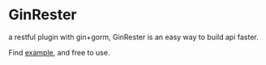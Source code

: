 # GinRester
a restful plugin with gin+gorm, GinRester is an easy way to build api faster.<br>

Find [example](https://github.com/DaoYoung/ginrester-example "Example"), and free to use.

